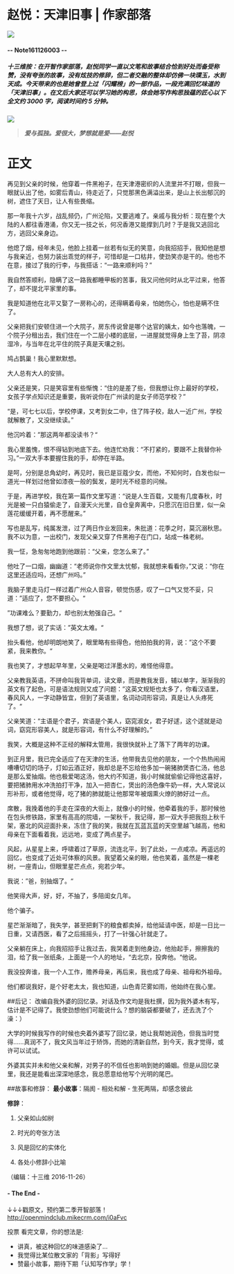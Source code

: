 # 赵悦：天津旧事 | 作家部落

![](https://mmbiz.qlogo.cn/mmbiz_png/P7zzkBGoztEsloAW49aYHbosdbicMkhzApOhATXyMagJ7hKTPN9swRzXLg2hsm4jWrZgYSwt73cImDzTkHHicvnw/0?wx_fmt=png)
#### -- Note161126003 --

##### **十三维按**：在开智作家部落，赵悦同学一直以文笔和故事结合恰到好处而备受称赞，没有夸张的故事，没有炫技的修辞，但二者交融的整体却仿佛一块璞玉，水到天成。今天带来的也是她曾登上过「闪耀榜」的一部作品，一段充满回忆味道的「天津旧事」。在文后大家还可以学习她的构思，体会她写作构思独蕴的匠心**以下全文约 3000 字，阅读时间约 5 分钟。**
![](https://mmbiz.qlogo.cn/mmbiz_png/P7zzkBGoztEsloAW49aYHbosdbicMkhzAwm5xAxkbqzlhEorlkrdL6T1ia9d2awXnoibibHBf3SMV5jk2bdXMpD14g/0?wx_fmt=png)

>***爱与孤独。爱很大，梦想就是爱——赵悦***


# 正文
再见到父亲的时候，他穿着一件黑袍子，在天津港密织的人流里并不打眼，但我一眼就认出了他，如雾后青山，待走近了，只觉那黑色满溢出来，是山上长出郁沉的树，遮住了天日，让人有些畏缩。<p>
那一年我十六岁，战乱频仍，广州沦陷，又要逃难了。亲戚与我分析：现在整个大陆的人都往香港涌，你又无一技之长，何况香港又能撑到几时？于是我又逃回北方，逃回父亲身边。<p>
他熄了烟，经年未见，他脸上挂着一丝若有似无的笑意，向我招招手，我知他是想与我亲近，也努力装出乖觉的样子，可惜却是一口枯井，使劲笑亦是干的。他也不在意，接过了我的行李，与我搭话：“一路来顺利吗？”<p>
我自然答顺利，隐瞒了这一路我都睡甲板的苦事，我又问他何时从北平过来，他答了，却不提北平家里的事。<p>
我是知道他在北平又娶了一房称心的，还得瞒着母亲，怕她伤心，怕也是瞒不住了。<p>
父亲把我们安顿住进一个大院子，房东传说曾是哪个达官的姨太，如今也落魄，一个院子分租出去，我们住在一个二层小楼的底层，一进屋就觉得身上生了苔，阴凉湿冷，与当年在北平住的院子真是天壤之别。<p>
鸠占鹊巢！我心里默默想。<p>
大人总有大人的安排。<p>
父亲还是笑，只是笑容里有些惭愧：“住的是差了些，但我想让你上最好的学校，女孩子学点知识还是重要，我听说你在广州读的是女子师范学校？”<p>
“是，可七七以后，学校停课，又考到女二中，住了阵子校，敌人一近广州，学校就解散了，又没继续读。”<p>
他沉吟着：”那这两年都没读书？“<p>
我心里羞愧，恨不得钻到地底下去。他连忙劝我：“不打紧的，要跟不上我替你补习。”一双大手本要握住我的手，却停在半路。<p>
是呵，分别是总角幼时，再见时，我已是豆蔻少女，而他，不知何时，白发也似一道光一样划过他曾如漆夜一般的鬓发，是时光不经意的问候。<p>
于是，再进学校，我在第一篇作文里写道：“说是人生百载，又能有几度春秋，时光是被一只白猿偷走了，自漫天火光里，自仓皇奔离中，只愿沉在旧日里，似一朵莲花缓缓开着，再不愿醒来。”<p>
写也是乱写，纯属发泄，过了两日作业发回来，朱批道：花季之时，莫沉溺秋思。我不以为意，一出校门，发现父亲又穿了件黑袍子在门口，站成一株老树。<p>
我一怔，急匆匆地跑到他跟前：“父亲，您怎么来了。”<p>
他吐了一口烟，幽幽道：“老师说你作文里太忧郁，我就想来看看你，”又说：“你在这里还适应吗，还想广州吗。”<p>
我脑子里走马灯一样过着广州众人音容，顿觉伤感，叹了一口气又觉不妥，只道：”适应了，您不要担心。“<p>
”功课难么？要勤力，却也别太勉强自己。“<p>
我想了想，说了实话：”英文太难。“<p>
抬头看他，他却明朗地笑了，眼里略有些得色，他拍拍我的背，说：”这个不要紧，我来教你。“<p>
我也笑了，才想起早年里，父亲是喝过洋墨水的，难怪他得意。<p>
父亲教我英语，不拼命叫我背单词，读文章，而是教我发音，辅以单字，渐渐我的英文有了起色，可是语法规则又成了问题：”这英文规矩也太多了，你看汉语里，春风风人，一字动静皆宜，但到了英语里，名词动词形容词，真是让人头疼死了。“<p>
父亲笑道：“主语是个君子，宾语是个美人，窈窕淑女，君子好逑，这个逑就是动词，窈窕形容美人，就是形容词，有什么不好理解的。”<p>
我笑，大概是这种不正经的解释太管用，我很快就补上了落下了两年的功课。<p>
到正月里，我已完全适应了在天津的生活，他带我去见他的朋友，一个个热热闹闹嘈嘈切切的场子，灯如云酒正好，我却总是不忘给他多加一碗猪肺煲杏仁汤，他总是那么爱抽烟。他也极爱喝这汤，他大约不知道，我小时候就偷偷记得他这喜好，要把猪肺用水冲洗拍打干净，加入一把杏仁，煲出的汤色像牛奶一样，大人常说以形补形，或者他觉得，吃了猪的肺就能让他那常年被烟熏火燎的肺好过一点。<p>
席散，我挽着他的手走在深夜的大街上，就像小的时候，他牵着我的手，那时候他在包头修铁路，家里有高高的院墙，一架秋千，我记得，那一双大手把我抱上秋千架，塞北的风迎面扑来，冻住了我的笑，我就在瓦蓝瓦蓝的天空里越飞越高，他和母亲在下面看着我，远远地，变成了两点星子。<p>
风起，从星星上来，呼啸着过了草原，流连北平，到了此处，一点咸凉。再遥远的回忆，也变成了近处可体察的风景。我望着父亲的眼，他也笑着，虽然是一棵老树，一座青山，但眼里星芒点点，宛若少年。<p>
我说：”爸，别抽烟了。“<p>
他笑得大声，好，好，不抽了，多陪闺女几年。<p>
他个骗子。<p>
星芒渐渐暗了，我失学，甚至把剩下的粮食都卖掉，给他延请中医，却是一日比一日重，又请西医，看了之后摇摇头，打了一针强心针就走了。<p>
父亲躺在床上，向我招招手让我过去，我哭着走到他身边，他抬起手，擦擦我的泪，给了我一张纸条，上面是一个人的地址，“去北京，投奔他。“他说。<p>
我没投奔谁，我一个人工作，赡养母亲，再后来，我也成了母亲、祖母和外祖母。<p>
他们都说我好，是个好老太太，我也知道，山色青茫雾如雨，他始终在我心里。<p>
##后记：
改编自我外婆的回忆录。对话及作文均是我杜撰，因为我外婆木有写，估计是不记得了。我使劲想他们可能说什么？想的脑袋都要破了，还去洗了个澡：）<p>
大学的时候我写作的时候也央着外婆写了回忆录，她让我帮她润色，但我当时觉得……真润不了，我文风当年过于矫饰，而她的清新自然，到今天，我才觉得，或许可以试试。<p>
外婆其实并未和他父亲和解，对男子的不信任也影响到她的婚姻。但是从回忆录里，我还是能看出深深地感念，我总愿意给他写个光明的尾巴。<p>
##故事和修辞：
**最小故事**：隔阂 - 相处和解 - 生死两隔，却感念彼此<p>
**修辞**：<p>
1. 父亲如山如树<p>
2. 时光的夸张方法<p>
3. 风是回忆的实体化<p>
4. 各处小修辞小比喻<p>


（编辑：十三维 2016-11-26）

#### - The End - 



↓↓↓戳原文，预约第二季开智部落！
http://openmindclub.mikecrm.com/i0aFvc

投票
看完文章，你的想法是:
* 讲真，被这种回忆的味道感染了…
* 我觉得比某位散文家的「背影」写得好
* 赞最小故事，期待下期「认知写作学」学！

